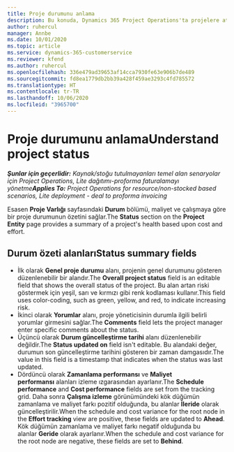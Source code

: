 ```yaml
---
title: Proje durumunu anlama
description: Bu konuda, Dynamics 365 Project Operations'ta projelere atanan durumu hakkında bilgiler sağlanmaktadır.
author: ruhercul
manager: Annbe
ms.date: 10/01/2020
ms.topic: article
ms.service: dynamics-365-customerservice
ms.reviewer: kfend
ms.author: ruhercul
ms.openlocfilehash: 336e479ad39653af14cca7930fe63e906b7de489
ms.sourcegitcommit: fd8ea1779db2bb39a428f459ae3293c4fd785572
ms.translationtype: HT
ms.contentlocale: tr-TR
ms.lasthandoff: 10/06/2020
ms.locfileid: "3965700"
---
```

# <a name="understand-project-status"></a><span data-ttu-id="ec03e-103">Proje durumunu anlama</span><span class="sxs-lookup"><span data-stu-id="ec03e-103">Understand project status</span></span>

<span data-ttu-id="ec03e-104">_**Şunlar için geçerlidir:** Kaynak/stoğu tutulmayanları temel alan senaryolar için Project Operations, Lite dağıtımı-proforma faturalamayı yönetme_</span><span class="sxs-lookup"><span data-stu-id="ec03e-104">_**Applies To:** Project Operations for resource/non-stocked based scenarios, Lite deployment - deal to proforma invoicing_</span></span>


<span data-ttu-id="ec03e-105">Esasen **Proje Varlığı** sayfasındaki **Durum** bölümü, maliyet ve çalışmaya göre bir proje durumunun özetini sağlar.</span><span class="sxs-lookup"><span data-stu-id="ec03e-105">The **Status** section on the **Project Entity** page provides a summary of a project's health based upon cost and effort.</span></span>


## <a name="status-summary-fields"></a><span data-ttu-id="ec03e-106">Durum özeti alanları</span><span class="sxs-lookup"><span data-stu-id="ec03e-106">Status summary fields</span></span>

- <span data-ttu-id="ec03e-107">İlk olarak **Genel proje durumu** alanı, projenin genel durumunu gösteren düzenlenebilir bir alandır.</span><span class="sxs-lookup"><span data-stu-id="ec03e-107">The **Overall project status** field is an editable field that shows the overall status of the project.</span></span> <span data-ttu-id="ec03e-108">Bu alan artan riski göstermek için yeşil, sarı ve kırmızı gibi renk kodlaması kullanır.</span><span class="sxs-lookup"><span data-stu-id="ec03e-108">This field uses color-coding, such as green, yellow, and red, to indicate increasing risk.</span></span> 
- <span data-ttu-id="ec03e-109">İkinci olarak **Yorumlar** alanı, proje yöneticisinin durumla ilgili belirli yorumlar girmesini sağlar.</span><span class="sxs-lookup"><span data-stu-id="ec03e-109">The **Comments** field lets the project manager enter specific comments about the status.</span></span> 
- <span data-ttu-id="ec03e-110">Üçüncü olarak **Durum güncelleştirme tarihi** alanı düzenlenebilir değildir.</span><span class="sxs-lookup"><span data-stu-id="ec03e-110">The **Status updated on** field isn't editable.</span></span> <span data-ttu-id="ec03e-111">Bu alandaki değer, durumun son güncelleştirme tarihini gösteren bir zaman damgasıdır.</span><span class="sxs-lookup"><span data-stu-id="ec03e-111">The value in this field is a timestamp that indicates when the status was last updated.</span></span>
- <span data-ttu-id="ec03e-112">Dördüncü olarak **Zamanlama performansı** ve **Maliyet performansı** alanları izleme ızgarasından ayarlanır.</span><span class="sxs-lookup"><span data-stu-id="ec03e-112">The **Schedule performance** and **Cost performance** fields are set from the tracking grid.</span></span> <span data-ttu-id="ec03e-113">Daha sonra **Çalışma izleme** görünümündeki kök düğümün zamanlama ve maliyet farkı pozitif olduğunda, bu alanlar **İleride** olarak güncelleştirilir.</span><span class="sxs-lookup"><span data-stu-id="ec03e-113">When the schedule and cost variance for the root node in the **Effort tracking** view are positive, these fields are updated to **Ahead**.</span></span> <span data-ttu-id="ec03e-114">Kök düğümün zamanlama ve maliyet farkı negatif olduğunda bu alanlar **Geride** olarak ayarlanır.</span><span class="sxs-lookup"><span data-stu-id="ec03e-114">When the schedule and cost variance for the root node are negative, these fields are set to **Behind**.</span></span>
